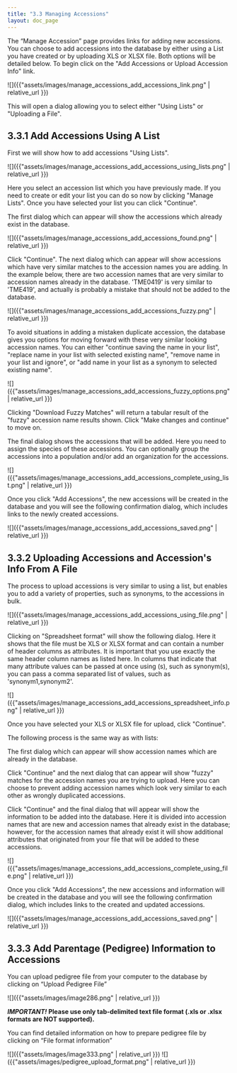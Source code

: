 ```yaml
---
title: "3.3 Managing Accessions"
layout: doc_page
---
```

The “Manage Accession” page provides links for adding new accessions.
You can choose to add accessions into the database by either using a List you have created or by uploading XLS or XLSX file. Both options will be detailed below.
To begin click on the "Add Accessions or Upload Accession Info" link.

![]({{"assets/images/manage_accessions_add_accessions_link.png" | relative_url }})

This will open a dialog allowing you to select either "Using Lists" or "Uploading a File".

3.3.1 Add Accessions Using A List
---

First we will show how to add accessions "Using Lists".

![]({{"assets/images/manage_accessions_add_accessions_using_lists.png" | relative_url }})

Here you select an accession list which you have previously made. If you need to create or edit your list you can do so now by clicking "Manage Lists".
Once you have selected your list you can click "Continue".

The first dialog which can appear will show the accessions which already exist in the database.

![]({{"assets/images/manage_accessions_add_accessions_found.png" | relative_url }})

Click "Continue". The next dialog which can appear will show accessions which have very similar matches to the accession names you are adding.
In the example below, there are two accession names that are very similar to accession names already in the database. 'TME0419' is very similar to 'TME419', and actually is probably a mistake that should not be added to the database.

![]({{"assets/images/manage_accessions_add_accessions_fuzzy.png" | relative_url }})

To avoid situations in adding a mistaken duplicate accession, the database gives you options for moving forward with these very similar looking accession names. You can either "continue saving the name in your list", "replace name in your list with selected existing name", "remove name in your list and ignore", or "add name in your list as a synonym to selected existing name".

![]({{"assets/images/manage_accessions_add_accessions_fuzzy_options.png" | relative_url }})

Clicking "Download Fuzzy Matches" will return a tabular result of the "fuzzy" accession name results shown.
Click "Make changes and continue" to move on.

The final dialog shows the accessions that will be added. Here you need to assign the species of these accessions. You can optionally group the accessions into a population and/or add an organization for the accessions.

![]({{"assets/images/manage_accessions_add_accessions_complete_using_list.png" | relative_url }})

Once you click "Add Accessions", the new accessions will be created in the database and you will see the following confirmation dialog, which includes links to the newly created accessions.

![]({{"assets/images/manage_accessions_add_accessions_saved.png" | relative_url }})

3.3.2 Uploading Accessions and Accession's Info From A File
---

The process to upload accessions is very similar to using a list, but enables you to add a variety of properties, such as synonyms, to the accessions in bulk.

![]({{"assets/images/manage_accessions_add_accessions_using_file.png" | relative_url }})

Clicking on "Spreadsheet format" will show the following dialog.
Here it shows that the file must be XLS or XLSX format and can contain a number of header columns as attributes. It is important that you use exactly the same header column names as listed here. In columns that indicate that many attribute values can be passed at once using (s), such as synonym(s), you can pass a comma separated list of values, such as 'synonym1,synonym2'.

![]({{"assets/images/manage_accessions_add_accessions_spreadsheet_info.png" | relative_url }})

Once you have selected your XLS or XLSX file for upload, click "Continue".

The following process is the same way as with lists:

The first dialog which can appear will show accession names which are already in the database.

Click "Continue" and the next dialog that can appear will show "fuzzy" matches for the accession names you are trying to upload. Here you can choose to prevent adding accession names which look very similar to each other as wrongly duplicated accessions.

Click "Continue" and the final dialog that will appear will show the information to be added into the database. Here it is divided into accession names that are new and accession names that already exist in the database; however, for the accession names that already exist it will show additional attributes that originated from your file that will be added to these accessions.

![]({{"assets/images/manage_accessions_add_accessions_complete_using_file.png" | relative_url }})

Once you click "Add Accessions", the new accessions and information will be created in the database and you will see the following confirmation dialog, which includes links to the created and updated accessions.

![]({{"assets/images/manage_accessions_add_accessions_saved.png" | relative_url }})


3.3.3 Add Parentage (Pedigree) Information to Accessions
---

You can upload pedigree file from your computer to the database by clicking on “Upload Pedigree File”

![]({{"assets/images/image286.png" | relative_url }})

***IMPORTANT!* Please use only tab-delimited text file format (.xls or .xlsx formats are NOT supported).**

You can find detailed information on how to prepare pedigree file by clicking on “File format information”

![]({{"assets/images/image333.png" | relative_url }})
![]({{"assets/images/pedigree_upload_format.png" | relative_url }})

